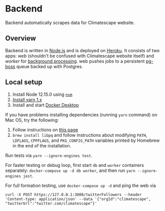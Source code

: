 # Backend
Backend automatically scrapes data for Climatescape website.

## Overview
Backend is written in [Node.js](doc/decisions/2-use-node.md) and is deployed on [Heroku](doc/decisions/1-use-heroku.md).
It consists of two apps: *web* (shouldn't be confused with Climatescape website itself) and *worker* for [background
processing](doc/decisions/3-background-task-processing.md). web pushes jobs to a persistent [pg-boss](
doc/decisions/4-use-pg-boss-queue.md) queue backed up with Postgres.

## Local setup

 1. Install Node 12.15.0 using [`nvm`](https://github.com/nvm-sh/nvm#install--update-script)
 2. [Install yarn 1.x](https://classic.yarnpkg.com/en/docs/install)
 3. Install and start [Docker Desktop](https://www.docker.com/products/docker-desktop) 

If you have problems installing dependencies (running `yarn` command) on Mac OS, try the following:
 1. Follow instructions on [this page](https://github.com/nodejs/node-gyp/blob/master/macOS_Catalina.md)
 2. `brew install libpq` and follow instructions about modifying `PATH`, `LDFLAGS`, `CPPFLAGS`, and `PKG_CONFIG_PATH`
 variables printed by Homebrew in the end of the installation.

Run tests via `yarn --ignore-engines test`.

For faster testing or debug loop, first start `db` and `worker` containers separately: `docker-compose up -d db worker`,
and then run `yarn --ignore-engines jest`.

For full formation testing, use `docker-compose up -d` and ping the web via
```
curl -X POST https://127.0.0.1:3000/twitterFollowers --header 'Content-type: application/json' --data '{"orgId":"climatescape", "twitterUrl":"twitter.com/climatescape"}'
```
